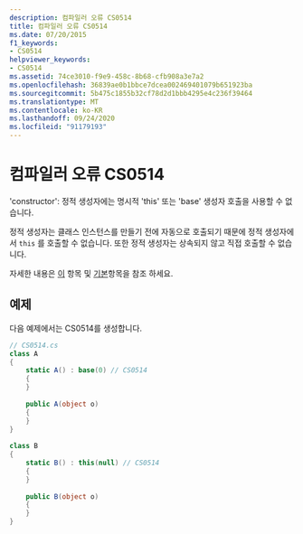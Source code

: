 ```yaml
---
description: 컴파일러 오류 CS0514
title: 컴파일러 오류 CS0514
ms.date: 07/20/2015
f1_keywords:
- CS0514
helpviewer_keywords:
- CS0514
ms.assetid: 74ce3010-f9e9-458c-8b68-cfb908a3e7a2
ms.openlocfilehash: 36839ae0b1bbce7dcea002469401079b651923ba
ms.sourcegitcommit: 5b475c1855b32cf78d2d1bbb4295e4c236f39464
ms.translationtype: MT
ms.contentlocale: ko-KR
ms.lasthandoff: 09/24/2020
ms.locfileid: "91179193"
---
```

# <a name="compiler-error-cs0514"></a>컴파일러 오류 CS0514

'constructor': 정적 생성자에는 명시적 'this' 또는 'base' 생성자 호출을 사용할 수 없습니다.  
  
 정적 생성자는 클래스 인스턴스를 만들기 전에 자동으로 호출되기 때문에 정적 생성자에서 `this` 를 호출할 수 없습니다. 또한 정적 생성자는 상속되지 않고 직접 호출할 수 없습니다.  
  
 자세한 내용은 [이](../language-reference/keywords/this.md) 항목 및 [기본](../language-reference/keywords/base.md)항목을 참조 하세요.  
  
## <a name="example"></a>예제  

 다음 예제에서는 CS0514를 생성합니다.  
  
```csharp  
// CS0514.cs  
class A  
{  
    static A() : base(0) // CS0514  
    {  
    }  
  
    public A(object o)  
    {  
    }  
}  
  
class B  
{  
    static B() : this(null) // CS0514  
    {  
    }  
  
    public B(object o)  
    {  
    }  
}  
```
